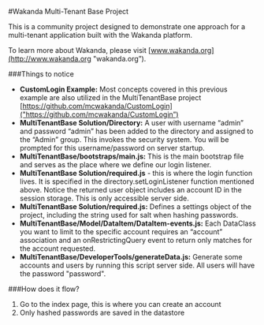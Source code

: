 #Wakanda Multi-Tenant Base Project

This is a community project designed to demonstrate one approach for a multi-tenant application built with the Wakanda platform.

To learn more about Wakanda, please visit [www.wakanda.org](http://www.wakanda.org "wakanda.org”).

###Things to notice

* **CustomLogin Example:** Most concepts covered in this previous example are also utilized in the MultiTenantBase project [https://github.com/mcwakanda/CustomLogin]("https://github.com/mcwakanda/CustomLogin”)
* **MultiTenantBase Solution/Directory:** A user with username “admin” and password “admin” has been added to the directory and assigned to the “Admin” group. This invokes the security system. You will be prompted for this username/password on server startup.
* **MultiTenantBase/bootstraps/main.js:** This is the main bootstrap file and serves as the place where we define our login listener.
* **MultiTenantBase Solution/required.js** - this is where the login function lives. It is specified in the directory.setLoginListener function mentioned above. Notice the returned user object includes an account ID in the session storage. This is only accessible server side.
* **MultiTenantBase Solution/required.js:** Defines a settings object of the project, including the string used for salt when hashing passwords.
* **MultiTenantBase/Model/DataItem/DataItem-events.js:** Each DataClass you want to limit to the specific account requires an “account” association and an onRestrictingQuery event to return only matches for the account requested.
* **MultiTenantBase/DeveloperTools/generateData.js:** Generate some accounts and users by running this script server side. All users will have the password "password".

###How does it flow?
1. Go to the index page, this is where you can create an account
2. Only hashed passwords are saved in the datastore
